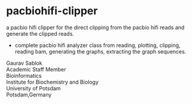 # pacbiohifi-clipper
a pacbio hifi clipper for the direct clipping from the pacbio hifi reads and generate the clipped reads.

- complete pacbio hifi analyzer class from reading, plotting, clipping, reading bam, generating the graphs, extracting the graph sequences. 

Gaurav Sablok \
Academic Staff Member \
Bioinformatics \
Institute for Biochemistry and Biology \
University of Potsdam \
Potsdam,Germany
